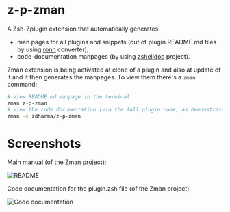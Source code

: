 # z-p-zman

A Zsh-Zplugin extension that automatically generates:

  - man pages for all plugins and snippets (out of plugin README.md files by
    using [ronn](https://github.com/rtomayko/ronn) converter),
  - code-documentation manpages (by using
    [zshelldoc](https://github.com/zdharma/zshelldoc) project).

Zman extension is being activated at clone of a plugin and also at update of it
and it then generates the manpages. To view them there's a `zman` command:

```zsh
# View README.md manpage in the terminal
zman z-p-zman
# View the code documentation (via the full plugin name, as demonstrated)
zman -c zdharma/z-p-zman
```

# Screenshots

Main manual (of the Zman project):

![README](https://raw.githubusercontent.com/zdharma/z-p-zman/master/images/zman-readme.png)

Code documentation for the plugin.zsh file (of the Zman project):

![Code documentation](https://raw.githubusercontent.com/zdharma/z-p-zman/master/images/zman-cd.png)

<!-- vim:set ft=markdown tw=80: -->
